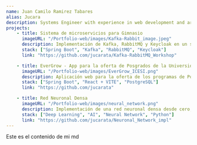 ```yaml
---
name: Juan Camilo Ramirez Tabares
alias: Jucara
description: Systems Engineer with experience in web development and artificial intelligence. Passionate about continuous learning and applying best practices to find optimal solutions. I enjoy combining AI and web development in innovative projects, exploring new technologies to improve my skills.
projects: 
    - title: Sistema de microservicios para Gimnasio
      imageURL: "/Portfolio-web/images/Kafka-Rabbit_image.jpeg"
      description: Implementación de Kafka, RabbitMQ y Keycloak en un sistema de microservicios para la gestión de un gimnasio.  
      stack: ["Spring Boot", "Kafka", "RabbitMQ", "Keycloak"]  
      link: "https://github.com/jucarata/Kafka-RabbitMQ_Workshop"

    - title: EverGrow - App para la oferta de Posgrados de la Universidad ICESI
      imageURL: "/Portfolio-web/images/EverGrow_ICESI.png"
      description: Aplicación web para la oferta de los programas de Posgrados de la Universidad ICESI.  
      stack: ["Spring Boot", "React + VITE", "PostgreSQL"]  
      link: "https://github.com/jucarata"  

    - title: Red Neuronal Densa
      imageURL: "/Portfolio-web/images/neural_network.png"
      description: Implementación de una red neuronal densa desde cero, desarrollando los algoritmos de propagación hacia adelante (Forward Propagation) y hacia atrás (Backward Propagation) sin el uso de librerías especializadas en redes neuronales.
      stack: ["Deep Learning", "AI", "Neural Network", "Python"]
      link: "https://github.com/jucarata/Neuronal_Network_impl"
---
```


Este es el contenido de mi md